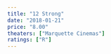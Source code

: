 ```yaml
---
title: "12 Strong"
date: "2018-01-21"
price: "8.00"
theaters: ["Marquette Cinemas"]
ratings: ["R"]
---
```

